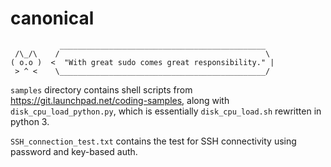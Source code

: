 # canonical
               ______________________________________________
     /\_/\    /                                              \
    ( o.o )  <  "With great sudo comes great responsibility." |
     > ^ <    \______________________________________________/


`samples` directory contains shell scripts from https://git.launchpad.net/coding-samples, along with `disk_cpu_load_python.py`, which is essentially `disk_cpu_load.sh` rewritten in python 3.

`SSH_connection_test.txt` contains the test for SSH connectivity using password and key-based auth.